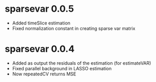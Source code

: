 # sparsevar 0.0.5

- Added timeSlice estimation
- Fixed normalization constant in creating sparse var matrix

# sparsevar 0.0.4

- Added as output the residuals of the estimation (for estimateVAR)
- Fixed parallel background in LASSO estimation
- Now repeatedCV returns MSE
